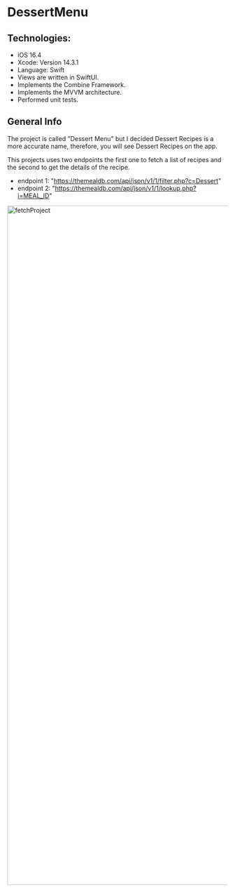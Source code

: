# DessertMenu


## Technologies:
- iOS 16.4
- Xcode: Version 14.3.1
- Language: Swift
- Views are written in SwiftUI.
- Implements the Combine Framework.
- Implements the MVVM architecture.
- Performed unit tests.


## General Info
The project is called "Dessert Menu" but I decided Dessert Recipes is a more accurate name,
therefore, you will see Dessert Recipes on the app. 

This projects uses two endpoints the first one to fetch a list of recipes 
and the second to get the details of the recipe. 
- endpoint 1: "https://themealdb.com/api/json/v1/1/filter.php?c=Dessert"
- endpoint 2: "https://themealdb.com/api/json/v1/1/lookup.php?i=MEAL_ID"


<img width="1549" alt="fetchProject" src="https://github.com/andrearamonroy/DessertMenu/assets/54419381/9312e6be-b47f-41a9-89df-9454445c6584">
